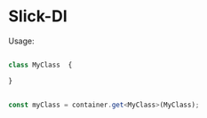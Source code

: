 # Slick-DI


Usage:

```typescript

class MyClass  {

}


const myClass = container.get<MyClass>(MyClass);


```
